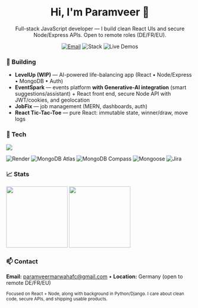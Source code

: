 <h1 align="center">Hi, I'm Paramveer 👋</h1>
<p align="center">
  Full-stack JavaScript developer — I build clean React UIs and secure Node/Express APIs.
  Open to remote roles (DE/FR/EU).
</p>

<p align="center">
  <a href="mailto:paramveermarwahafc@gmail.com"><img alt="Email" src="https://img.shields.io/badge/Email-paramveermarwahafc%40gmail.com-informational"></a>
  <img alt="Stack" src="https://img.shields.io/badge/Stack-React%20%7C%20Node%20%7C%20MongoDB-2962FF">
  <img alt="Live Demos" src="https://img.shields.io/badge/Live-Demos-00C853">
</p>

### 🚀 Building
- **LevelUp (WIP)** — AI-powered life-balancing app (React • Node/Express • MongoDB • Auth)
- **EventSpark** — events platform **with Generative-AI integration** (smart suggestions/assistant) + React front end, secure Node API with JWT/cookies, and geolocation
- **JobFix** — job management (MERN, dashboards, auth)
- **React Tic-Tac-Toe** — pure React: immutable state, winner/draw, move logs

### 🧰 Tech
<img src="https://skillicons.dev/icons?i=react,js,nodejs,express,mongodb,postgres,git,github,gitlab,bitbucket,postman,html,css,vite,docker,python,django&perline=10" />

<p>
  <img alt="Render" src="https://img.shields.io/badge/Deployed%20on-Render-46E3B7?logo=render&logoColor=000">
  <img alt="MongoDB Atlas" src="https://img.shields.io/badge/MongoDB-Atlas-13AA52?logo=mongodb&logoColor=fff">
  <img alt="MongoDB Compass" src="https://img.shields.io/badge/MongoDB-Compass-47A248?logo=mongodb&logoColor=fff">
  <img alt="Mongoose" src="https://img.shields.io/badge/Mongoose-ODM-A03333">
  <img alt="Jira" src="https://img.shields.io/badge/Jira-Software-0052CC?logo=jira&logoColor=fff">
</p>

### 📈 Stats
<p>
  <img height="165" src="https://github-readme-stats.vercel.app/api?username=paramveer02&show_icons=true&include_all_commits=true&count_private=true&hide_border=true&hide_rank=true&custom_title=GitHub%20Stats&theme=transparent&v=4" />
  <img height="165" src="https://github-readme-stats.vercel.app/api/top-langs/?username=paramveer02&layout=compact&langs_count=8&hide_border=true&theme=transparent&hide=Jupyter%20Notebook&v=4" />
</p>

### 📫 Contact
**Email:** paramveermarwahafc@gmail.com • **Location:** Germany (open to remote DE/FR/EU)

<sub>Focused on React + Node, along with background in Python/Django. I care about clean code, secure APIs, and shipping usable products.</sub>
